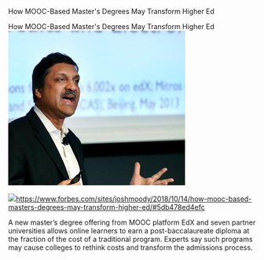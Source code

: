 How MOOC-Based Master's Degrees May Transform Higher Ed

How MOOC-Based Master's Degrees May Transform Higher Ed
![](../_resources/38500a56936ebd750ec644341531e10f.png)

![](../_resources/8d47aa13e305428d9bb8e526bc8dec01.png)https://www.forbes.com/sites/joshmoody/2018/10/14/how-mooc-based-masters-degrees-may-transform-higher-ed/#5db478ed4efc

A new master’s degree offering from MOOC platform EdX and seven partner universities allows online learners to earn a post-baccalaureate diploma at the fraction of the cost of a traditional program. Experts say such programs may cause colleges to rethink costs and transform the admissions process.